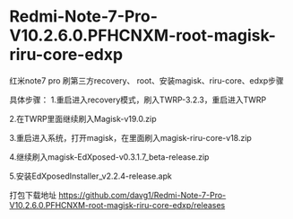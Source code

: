 # Redmi-Note-7-Pro-V10.2.6.0.PFHCNXM-root-magisk-riru-core-edxp

红米note7 pro  刷第三方recovery、 root、安装magisk、riru-core、edxp步骤

具体步骤：
1.重启进入recovery模式，刷入TWRP-3.2.3，重启进入TWRP

2.在TWRP里面继续刷入Magisk-v19.0.zip

3.重启进入系统，打开magisk，在里面刷入magisk-riru-core-v18.zip

4.继续刷入magisk-EdXposed-v0.3.1.7_beta-release.zip

5.安装EdXposedInstaller_v2.2.4-release.apk

打包下载地址
https://github.com/davg1/Redmi-Note-7-Pro-V10.2.6.0.PFHCNXM-root-magisk-riru-core-edxp/releases
